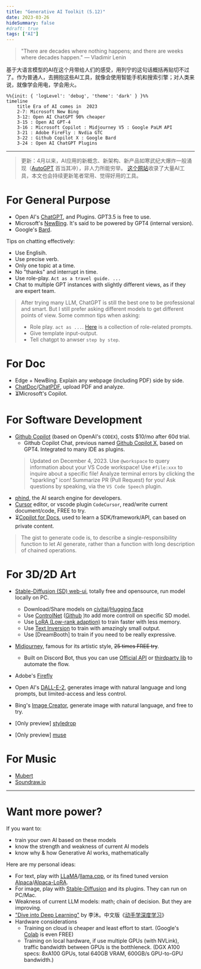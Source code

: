 ```yaml
---
title: "Generative AI Toolkit (5.12)"
date: 2023-03-26
hideSummary: false
#draft: true
tags: ["AI"]
---
```



> "There are decades where nothing happens; and there are weeks where decades happen."
> ― Vladimir Lenin

基于大语言模型的AI在这个月带给人们的感受，用列宁的这句话概括再贴切不过了。作为普通人，去拥抱这些AI工具，就像会使用智能手机和搜索引擎；对人类来说，就像学会用电，学会用火。


```mermaid
%%{init: { 'logLevel': 'debug', 'theme': 'dark' } }%%
timeline
    title Era of AI comes in  2023
    2-7: Microsoft New Bing
    3-12: Open AI ChatGPT 90% cheaper
    3-15 : Open AI GPT-4
    3-16 : Microsoft Copilot : Midjourney V5 : Google PaLM API
    3-21 : Adobe FireFly : Nvdia GTC
    3-22 : Github Copilot X : Google Bard
    3-24 : Open AI ChatGPT Plugins
```

------

> 更新：4月以来，AI应用的新概念、新架构、新产品如寒武纪大爆炸一般涌现（[AutoGPT](https://github.com/Significant-Gravitas/Auto-GPT) 首当其冲），非人力所能穷举。
> [这个网站](https://supertools.therundown.ai/)收录了大量AI工具，本文也会持续更新笔者常用、觉得好用的工具。

# For General Purpose

- Open AI's [ChatGPT](https://chat.openai.com/auth/login), and Plugins. GPT3.5 is free to use.
- Microsoft's [NewBing](https://www.bing.com/new). It's said to be powered by GPT4 (internal version).
- Google's [Bard](https://bard.google.com/).

Tips on chatting effectively:
- Use Englisih.
- Use precise verb.
- Only one topic at a time.
- No "thanks" and interrupt in time.
- Use role-play. `Act as a travel guide. ...`
- Chat to multiple GPT instances with slightly different views, as if they are expert team.

> After trying many LLM, ChatGPT is still the best one to be professional and smart. But I still prefer asking different models to get different points of view. Some common tips when asking:
> - Role play. `act as ...`. [Here](https://github.com/f/awesome-chatgpt-prompts#prompts) is a collection of role-related prompts.
> - Give template input-output.
> - Tell chatgpt to anwser `step by step`.

# For Doc
- Edge + NewBing. Explain any webpage (including PDF) side by side.
- [ChatDoc](https://chatdoc.com/)/[ChatPDF](https://www.chatpdf.com/), upload PDF and analyze.
- ⏳Microsoft's Copilot.

# For Software Development

- [Github Copilot](https://github.com/features/copilot) (based on OpenAI's `CODEX`), costs $10/mo after 60d trial.
    - Github Copilot Chat, previous named [Github Copilot X](https://github.com/features/preview/copilot-x), based on GPT4. Integrated to many IDE as plugins.
    > Updated on December 4, 2023. Use `@workspace` to query information about your VS Code workspace! Use `#file:xxx` to inquire about a specific file! Analyze terminal errors by clicking the "sparkling" icon! Summarize PR (Pull Request) for you! Ask questions by speaking, via the `VS Code Speech` plugin.
- [phind](https://www.phind.com/), the AI search engine for developers.
- [Cursor](https://www.cursor.so/) editor, or vscode plugin `CodeCursor`, read/write current document/code, FREE to try.
- ⏳[Copilot for Docs](https://githubnext.com/projects/copilot-for-docs), used to learn a SDK/framework/API, can based on private content.


> The gist to generate code is, to describe a single-responsibility function to let AI generate, rather than a function with long description of chained operations.

# For 3D/2D Art
- [Stable-Diffusion (SD) web-ui](https://github.com/AUTOMATIC1111/stable-diffusion-webui), totally free and opensource, run model locally on PC.
  - Download/Share models on [civitai](https://civitai.com/content/guides/what-is-civitai)/[Hugging face](https://huggingface.co/)
  - Use [ControlNet](https://stablediffusionweb.com/ControlNet) ([Github](https://github.com/lllyasviel/ControlNet) )to add more controll on specific SD model.
  - Use [LoRA (Low-rank adaption)](https://huggingface.co/docs/diffusers/training/lora) to train faster with less memory.
  - Use [Text Inversion](https://huggingface.co/docs/diffusers/training/text_inversion) to train with amazingly small output.
  - Use [DreamBooth] to train if you need to be really expressive.

- [Midjourney](https://www.midjourney.com/home/),  famous for its artistic style, ~~25 times FREE try~~.
    - Built on Discord Bot, thus you can use [Official API](https://discord.com/developers/docs/resources/channel#create-message) or [thirdparty lib](https://deno.land/x/midjourney_discord_api@1.0.5) to automate the flow.
- Adobe's [Firefly](https://firefly.adobe.com/)
- Open AI's [DALL-E-2](https://labs.openai.com/), generates image with natural language and long prompts, but limited-access and less control.
- Bing's [Image Creator](https://www.bing.com/images/create), generate image with natural language, and free to try.
- [Only preview] [styledrop](https://styledrop.github.io/)
- [Only preview] [muse](https://muse-model.github.io/)

# For Music
- [Mubert](https://mubert.com/)
- [Soundraw.io](https://soundraw.io/create_music)

------
# Want more power?

If you want to:
- train your own AI based on these models
- know the strength and weakness of current AI models
- know why & how Generative AI works, mathematically

Here are my personal ideas:
- For text, play with [LLaMA](https://github.com/facebookresearch/llama)/[llama.cpp]((https://github.com/ggerganov/llama.cpp) ), or its fined tuned version [Alpaca](https://github.com/tatsu-lab/stanford_alpaca)/[Alpaca-LoRA](https://github.com/tloen/alpaca-lora). 
- For image, play with [Stable-Diffusion](https://github.com/Stability-AI/stablediffusion) and its plugins. They can run on PC/Mac.
- Weakness of current LLM models: math; chain of decision. But they are improving.
- ["Dive into Deep Learning"](https://d2l.ai/) by 李沐。中文版《[动手学深度学习](http://zh-v2.d2l.ai/index.html)》
- Hardware considerations
    - Training on cloud is cheaper and least effort to start. (Google's [Colab](https://colab.research.google.com/) is even FREE) 
    - Training on local hardware, if use multiple GPUs (with NVLink), traffic bandwidth between GPUs is the botthleneck. (DGX A100 specs: 8xA100 GPUs, total 640GB VRAM, 600GB/s GPU-to-GPU bandwidth.)
